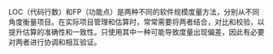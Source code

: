 LOC（代码行数）和FP（功能点）是两种不同的软件规模度量方法，分别从不同角度衡量项目。在实际项目管理和估算时，常常需要将两者结合，对比和校验，以提升估算的准确性和一致性。只使用其中一种可能导致度量出现偏差，因此有必要对两者进行协调和相互验证。